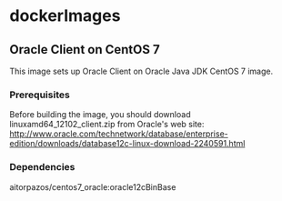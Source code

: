 ﻿# dockerImages

## Oracle Client on CentOS 7

This image sets up Oracle Client on Oracle Java JDK CentOS 7 image.

### Prerequisites

Before building the image, you should download linuxamd64_12102_client.zip from Oracle's 
web site: http://www.oracle.com/technetwork/database/enterprise-edition/downloads/database12c-linux-download-2240591.html

### Dependencies

aitorpazos/centos7_oracle:oracle12cBinBase